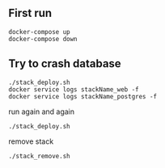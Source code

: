 ## First run

```
docker-compose up
docker-compose down
```

## Try to crash database

```
./stack_deploy.sh
docker service logs stackName_web -f
docker service logs stackName_postgres -f
```

run again and again

```
./stack_deploy.sh
```

remove stack

```
./stack_remove.sh
```
